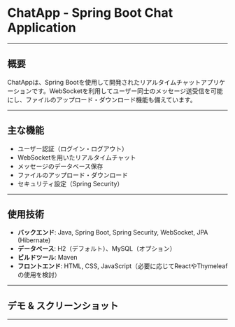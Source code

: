 # ChatApp - Spring Boot Chat Application

---

## 概要
ChatAppは、Spring Bootを使用して開発されたリアルタイムチャットアプリケーションです。WebSocketを利用してユーザー同士のメッセージ送受信を可能にし、ファイルのアップロード・ダウンロード機能も備えています。

---

## 主な機能
- ユーザー認証（ログイン・ログアウト）
- WebSocketを用いたリアルタイムチャット
- メッセージのデータベース保存
- ファイルのアップロード・ダウンロード
- セキュリティ設定（Spring Security）

---

## 使用技術
- **バックエンド**: Java, Spring Boot, Spring Security, WebSocket, JPA (Hibernate)
- **データベース**: H2（デフォルト）、MySQL（オプション）
- **ビルドツール**: Maven
- **フロントエンド**: HTML, CSS, JavaScript（必要に応じてReactやThymeleafの使用を検討）

---

## デモ & スクリーンショット

---
